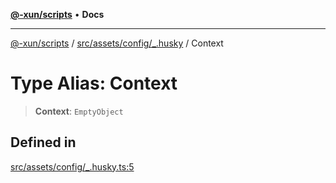 [**@-xun/scripts**](../../../../../README.md) • **Docs**

***

[@-xun/scripts](../../../../../README.md) / [src/assets/config/\_.husky](../README.md) / Context

# Type Alias: Context

> **Context**: `EmptyObject`

## Defined in

[src/assets/config/\_.husky.ts:5](https://github.com/Xunnamius/xscripts/blob/154567d6fca3f6cf244137e710b029af872e1d9e/src/assets/config/_.husky.ts#L5)
